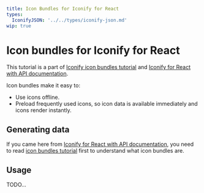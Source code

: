 ```yaml
title: Icon Bundles for Iconify for React
types:
  IconifyJSON: '../../types/iconify-json.md'
wip: true
```

# Icon bundles for Iconify for React

This tutorial is a part of [Iconify icon bundles tutorial](./index.md) and [Iconify for React with API documentation](../../implementations/react-with-api/index.md).

Icon bundles make it easy to:

- Use icons offline.
- Preload frequently used icons, so icon data is available immediately and icons render instantly.

## Generating data

If you came here from [Iconify for React with API documentation](../../implementations/react-with-api/index.md), you need to read [icon bundles tutorial](./index.md) first to understand what icon bundles are.

## Usage

TODO...
